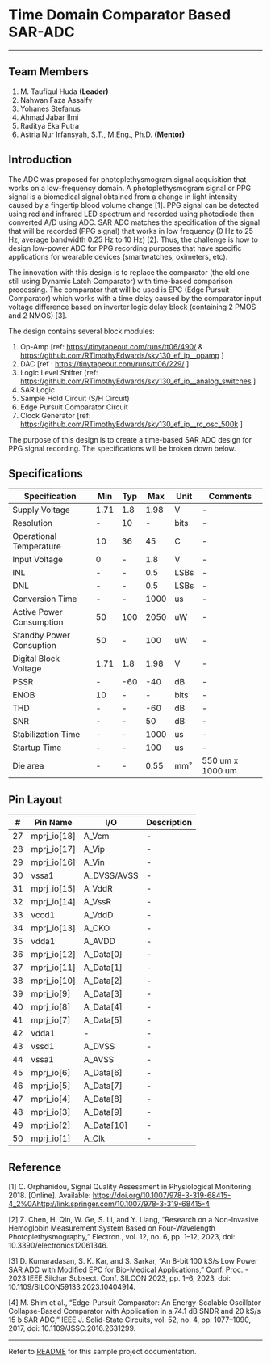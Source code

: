 # Time Domain Comparator Based SAR-ADC

<!-- [![License](https://img.shields.io/badge/License-Apache%202.0-blue.svg)](https://opensource.org/licenses/Apache-2.0) [![CI](https://github.com/efabless/caravel_user_project_analog/actions/workflows/user_project_ci.yml/badge.svg)](https://github.com/efabless/caravel_user_project_analog/actions/workflows/user_project_ci.yml) [![Caravan Build](https://github.com/efabless/caravel_user_project_analog/actions/workflows/caravan_build.yml/badge.svg)](https://github.com/efabless/caravel_user_project_analog/actions/workflows/caravan_build.yml) -->

---

## Team Members

1. M. Taufiqul Huda **(Leader)**
2. Nahwan Faza Assaify
3. Yohanes Stefanus
4. Ahmad Jabar Ilmi
5. Raditya Eka Putra
6. Astria Nur Irfansyah, S.T., M.Eng., Ph.D. **(Mentor)**


## Introduction

The ADC was proposed for photoplethysmogram signal acquisition that works on a low-frequency domain. A photoplethysmogram signal or PPG signal is a biomedical signal obtained from a change in light intensity caused by a fingertip blood volume change [1]. PPG signal can be detected using red and infrared LED spectrum and recorded using photodiode then converted A/D using ADC. SAR ADC matches the specification of the signal that will be recorded (PPG signal) that works in low frequency (0 Hz to 25 Hz, average bandwidth 0.25 Hz to 10 Hz) [2]. Thus, the challenge is how to design low-power ADC for PPG recording purposes that have specific applications for wearable devices (smartwatches, oximeters, etc).  

The innovation with this design is to replace the comparator (the old one still using Dynamic Latch Comparator) with time-based comparison processing. The comparator that will be used is EPC (Edge Pursuit Comparator) which works with a time delay caused by the comparator input voltage difference based on inverter logic delay block (containing 2 PMOS and 2 NMOS) [3].

The design contains several block modules:
1. Op-Amp [ref: https://tinytapeout.com/runs/tt06/490/ & https://github.com/RTimothyEdwards/sky130_ef_ip__opamp ]
2. DAC [ref : https://tinytapeout.com/runs/tt06/229/ ]
3. Logic Level Shifter [ref: https://github.com/RTimothyEdwards/sky130_ef_ip__analog_switches ]
4. SAR Logic
5. Sample Hold Circuit (S/H Circuit)
6. Edge Pursuit Comparator Circuit
7. Clock Generator [ref: https://github.com/RTimothyEdwards/sky130_ef_ip__rc_osc_500k ]

The purpose of this design is to create a time-based SAR ADC design for PPG signal recording. The specifications will be broken down below.

## Specifications

	
| Specification           | Min                 | Typ     | Max    | Unit   | Comments |
|-------------------------|---------------------|---------|--------|--------|----------|
| Supply Voltage | 1.71 | 1.8 | 1.98 | V | - | 
| Resolution | - | 10 | - | bits | - | 
| Operational Temperature | 10 | 36 | 45 | C | - | 
| Input Voltage | 0 | - | 1.8 | V | - | 
| INL | - | - |  0.5 | LSBs | - | 
| DNL | - | - | 0.5 | LSBs | - | 
| Conversion Time | - | - | 1000 | us | - | 
| Active Power Consumption | 50 | 100 | 2050 | uW | - | 
| Standby Power Consuption | 50 |  - | 100 | uW | - | 
| Digital Block Voltage | 1.71 | 1.8 | 1.98 | V | - |  
| PSSR | - | -60 | -40 | dB | - |  
| ENOB | 10 | - | - | bits | - | 
| THD | - | - | -60 | dB | - |  
| SNR | - | - | 50 | dB | - |  
| Stabilization Time | - | - | 1000 | us | - |  
| Startup Time | - | - | 100 | us | - |  
| Die area | - | - | 0.55 | mm² | 550 um x 1000 um | 

## Pin Layout

| # | Pin Name         | I/O                 | Description |
|---|------------------|---------------------|-------------|
| 27 | mprj_io[18] | A_Vcm | - | 
| 28 | mprj_io[17] | A_Vip | - | 
| 29 | mprj_io[16] | A_Vin | - | 
| 30 | vssa1 | A_DVSS/AVSS | - | 
| 31 | mprj_io[15] | A_VddR | - | 
| 32 | mprj_io[14] | A_VssR | - | 
| 33 | vccd1 | A_VddD | - | 
| 34 | mprj_io[13] | A_CKO | - | 
| 35 | vdda1 | A_AVDD | - | 
| 36 | mprj_io[12] | A_Data[0] | - | 
| 37 | mprj_io[11] | A_Data[1] | - | 
| 38 | mprj_io[10] | A_Data[2] | - | 
| 39 | mprj_io[9] | A_Data[3] | - | 
| 40 | mprj_io[8] | A_Data[4] | - | 
| 41 | mprj_io[7] | A_Data[5] | - |
| 42 | vdda1 | - | - |
| 43 | vssd1 | A_DVSS | - |
| 44 | vssa1 | A_AVSS | - |
| 45 | mprj_io[6] | A_Data[6] | - | 
| 46 | mprj_io[5] | A_Data[7] | - | 
| 47 | mprj_io[4] | A_Data[8] | - | 
| 48 | mprj_io[3] | A_Data[9] | - | 
| 49 | mprj_io[2] | A_Data[10] | - | 
| 50 | mprj_io[1] | A_Clk | - | 

## Reference

[1] C. Orphanidou, Signal Quality Assessment in Physiological Monitoring. 2018. [Online]. Available: https://doi.org/10.1007/978-3-319-68415-4_2%0Ahttp://link.springer.com/10.1007/978-3-319-68415-4

[2] Z. Chen, H. Qin, W. Ge, S. Li, and Y. Liang, “Research on a Non-Invasive Hemoglobin Measurement System Based on Four-Wavelength Photoplethysmography,” Electron., vol. 12, no. 6, pp. 1–12, 2023, doi: 10.3390/electronics12061346.

[3] D. Kumaradasan, S. K. Kar, and S. Sarkar, “An 8-bit 100 kS/s Low Power SAR ADC with Modified EPC for Bio-Medical Applications,” Conf. Proc. - 2023 IEEE Silchar Subsect. Conf. SILCON 2023, pp. 1–6, 2023, doi: 10.1109/SILCON59133.2023.10404914.

[4] M. Shim et al., “Edge-Pursuit Comparator: An Energy-Scalable Oscillator Collapse-Based Comparator with Application in a 74.1 dB SNDR and 20 kS/s 15 b SAR ADC,” IEEE J. Solid-State Circuits, vol. 52, no. 4, pp. 1077–1090, 2017, doi: 10.1109/JSSC.2016.2631299.


---

Refer to [README](docs/source/index.rst) for this sample project documentation. 
